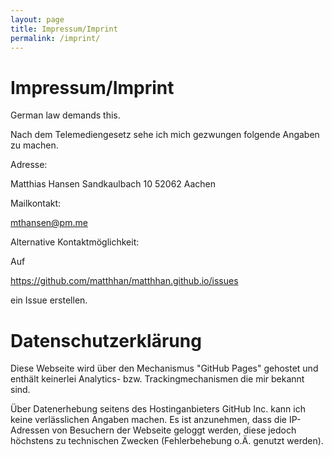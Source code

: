 ```yaml
---
layout: page
title: Impressum/Imprint
permalink: /imprint/
---
```


# Impressum/Imprint

German law demands this.

Nach dem Telemediengesetz sehe ich mich gezwungen folgende Angaben zu machen.

Adresse:

Matthias Hansen Sandkaulbach 10 52062 Aachen

Mailkontakt: 

mthansen@pm.me

Alternative Kontaktmöglichkeit:

Auf 

https://github.com/matthhan/matthhan.github.io/issues

ein Issue erstellen.


# Datenschutzerklärung

Diese Webseite wird über den Mechanismus "GitHub Pages" gehostet und 
enthält keinerlei Analytics- bzw. Trackingmechanismen die mir bekannt sind.

Über Datenerhebung seitens des Hostinganbieters GitHub Inc. kann ich keine verlässlichen Angaben machen.
Es ist anzunehmen, dass die IP-Adressen von Besuchern der Webseite geloggt werden, diese jedoch höchstens
zu technischen Zwecken (Fehlerbehebung o.Ä. genutzt werden).
